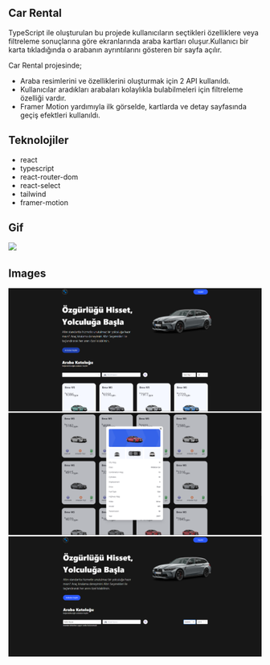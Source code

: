 ## Car Rental

TypeScript ile oluşturulan bu projede kullanıcıların seçtikleri özelliklere veya filtreleme sonuçlarına göre ekranlarında araba kartları oluşur.Kullanıcı bir karta tıkladığında o arabanın ayrıntılarını gösteren bir sayfa açılır.

Car Rental projesinde;

- Araba resimlerini ve özelliklerini oluşturmak için 2 API kullanıldı.
- Kullanıcılar aradıkları arabaları kolaylıkla bulabilmeleri için filtreleme özelliği vardır.
- Framer Motion yardımıyla ilk görselde, kartlarda ve detay sayfasında geçiş efektleri kullanıldı.

## Teknolojiler

- react
- typescript
- react-router-dom
- react-select
- tailwind
- framer-motion

## Gif

<img src="/public/car-rental-g.gif"/>

## Images

<img src="/public/car-r-img-1.png"/>
<img src="/public/car-r-img-2.png"/>
<img src="/public/car-r-img-3.png"/>
